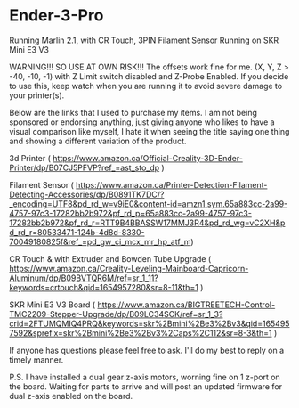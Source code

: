 # Ender-3-Pro
Running Marlin 2.1, with CR Touch, 3PIN Filament Sensor Running on SKR Mini E3 V3

WARNING!!! SO USE AT OWN RISK!!! The offsets work fine for me. (X, Y, Z > -40, -10, -1) with Z Limit switch disabled and Z-Probe Enabled. If you decide to use this, keep watch when you are running it to avoid severe damage to your printer(s).

Below are the links that I used to purchase my items. I am not being sponsored or endorsing anything, just giving anyone who likes to have a visual comparison like myself, I hate it when seeing the title saying one thing and showing a different variation of the product.

3d Printer ( https://www.amazon.ca/Official-Creality-3D-Ender-Printer/dp/B07CJ5PFVP?ref_=ast_sto_dp )

Filament Sensor ( https://www.amazon.ca/Printer-Detection-Filament-Detecting-Accessories/dp/B0891TK7DC/?_encoding=UTF8&pd_rd_w=v9iE0&content-id=amzn1.sym.65a883cc-2a99-4757-97c3-17282bb2b972&pf_rd_p=65a883cc-2a99-4757-97c3-17282bb2b972&pf_rd_r=RTT9B4BBASSW17MMJ3R4&pd_rd_wg=vC2XH&pd_rd_r=80533471-124b-4d8d-8330-70049180825f&ref_=pd_gw_ci_mcx_mr_hp_atf_m)

CR Touch & with Extruder and Bowden Tube Upgrade ( https://www.amazon.ca/Creality-Leveling-Mainboard-Capricorn-Aluminum/dp/B09BVTQR6M/ref=sr_1_11?keywords=crtouch&qid=1654957280&sr=8-11&th=1 )

SKR Mini E3 V3 Board ( https://www.amazon.ca/BIGTREETECH-Control-TMC2209-Stepper-Upgrade/dp/B09LC34SCK/ref=sr_1_3?crid=2FTUMQMIQ4PRQ&keywords=skr%2Bmini%2Be3%2Bv3&qid=1654957592&sprefix=skr%2Bmini%2Be3%2Bv3%2Caps%2C112&sr=8-3&th=1 )

If anyone has questions please feel free to ask. I'll do my best to reply on a timely manner.

P.S.
I have installed a dual gear z-axis motors, worning fine on 1 z-port on the board. Waiting for parts to arrive and will post an updated firmware for dual z-axis enabled on the board.
